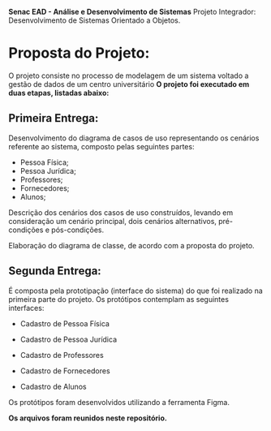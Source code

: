 **Senac EAD - Análise e Desenvolvimento de Sistemas**
Projeto Integrador: Desenvolvimento de Sistemas Orientado a Objetos. 


# Proposta do Projeto:

O projeto consiste no processo de modelagem de um sistema voltado a gestão de dados de um centro universitário **O projeto foi executado em duas etapas, listadas abaixo:**

## Primeira Entrega:

Desenvolvimento do diagrama de casos de uso representando os cenários referente ao sistema, composto pelas seguintes partes:

 -   Pessoa Física;
-   Pessoa Jurídica;
-   Professores;
-   Fornecedores;
-   Alunos;

Descrição dos cenários dos casos de uso construídos, levando em consideração um cenário principal, dois cenários alternativos, pré-condições e pós-condições.

Elaboração do diagrama de classe, de acordo com a proposta do projeto.


## Segunda Entrega:

É composta pela prototipação (interface do sistema) do que foi realizado na primeira parte do projeto. Os protótipos contemplam as seguintes interfaces:

- Cadastro de Pessoa Física ​

- Cadastro de Pessoa Jurídica ​

- Cadastro de Professores ​

- Cadastro de Fornecedores ​

- Cadastro de Alunos

Os protótipos foram desenvolvidos utilizando a ferramenta Figma. 

**Os arquivos foram reunidos neste repositório.**
